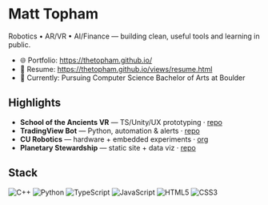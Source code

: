 # Matt Topham

Robotics • AR/VR • AI/Finance — building clean, useful tools and learning in public.

- 🌐 Portfolio: https://thetopham.github.io/
- 💼 Resume: https://thetopham.github.io/views/resume.html
- 🧰 Currently: Pursuing Computer Science Bachelor of Arts at Boulder 

## Highlights
- **School of the Ancients VR** — TS/Unity/UX prototyping · [repo](https://github.com/thetopham/school-of-the-ancients-vr)
- **TradingView Bot** — Python, automation & alerts · [repo](https://github.com/thetopham/tradingview-bot)
- **CU Robotics** — hardware + embedded experiments · [org](https://github.com/CU-Robotics)
- **Planetary Stewardship** — static site + data viz · [repo](https://github.com/thetopham/Planetary-Stewardship)

## Stack
![C++](https://img.shields.io/badge/C++-00599C?logo=c%2B%2B&logoColor=white)
![Python](https://img.shields.io/badge/Python-3776AB?logo=python&logoColor=white)
![TypeScript](https://img.shields.io/badge/TypeScript-3178C6?logo=typescript&logoColor=white)
![JavaScript](https://img.shields.io/badge/JavaScript-F7DF1E?logo=javascript&logoColor=black)
![HTML5](https://img.shields.io/badge/HTML5-E34F26?logo=html5&logoColor=white)
![CSS3](https://img.shields.io/badge/CSS3-1572B6?logo=css3&logoColor=white)
